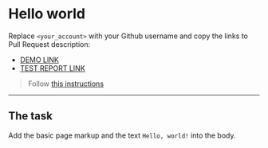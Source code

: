 # Hello world
Replace `<your_account>` with your Github username and copy the links to Pull Request description:
- [DEMO LINK](https://PavlovaOlena.github.io/layout_hello-world/)
- [TEST REPORT LINK](https://PavlovaOlena.github.io/layout_hello-world/report/html_report/)

> Follow [this instructions](https://mate-academy.github.io/layout_task-guideline/#how-to-solve-the-layout-tasks-on-github)
___

## The task 
Add the basic page markup and the text `Hello, world!` into the body.
